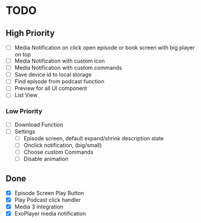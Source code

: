 # TODO

## High Priority

- [ ] Media Notification on click open episode or book screen with big player on top
- [ ] Media Notification with custom icon
- [ ] Media Notification with custom commands
- [ ] Save device id to local storage
- [ ] Find episode from podcast function
- [ ] Preview for all UI component
- [ ] List View

### Low Priority

- [ ] Download Function
- [ ] Settings
    - [ ] Episode screen, default expand/shrink description state
    - [ ] Onclick notification, (big/small)
    - [ ] Choose custom Commands
    - [ ] Disable animation

## Done

- [x] Episode Screen Play Button
- [x] Play Podcast click handler
- [x] Media 3 integration
- [x] ExoPlayer media notification
